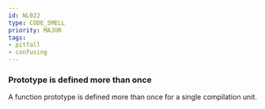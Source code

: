 ```yaml
---
id: NL022
type: CODE_SMELL
priority: MAJOR
tags:
- pitfall
- confusing
---
```


### Prototype is defined more than once

A function prototype is defined more than once for a single compilation unit.

